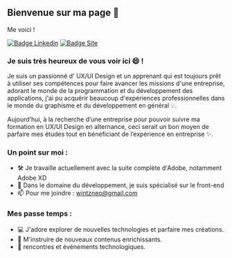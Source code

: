 ## Bienvenue sur ma page 👋

Me voici ! 

[![Badge Linkedin](https://img.shields.io/badge/-LinkedIn-0e76a8?style=flat-square&logo=Linkedin&logoColor=white)](https://www.linkedin.com/in/ryan-wintz-0786a414a/)
[![Badge Site](https://img.shields.io/badge/website-000000?style=flat-square&logo=About.me&logoColor=white)]([https://wintzneo.myportfolio.com/](https://ryanwintz.webflow.io/))

### Je suis très heureux de vous voir ici 😄 !

Je suis un passionné d' UX/UI Design et un apprenant qui est toujours prêt à utiliser ses compétences pour faire avancer les missions d'une entreprise,
adorant le monde de la programmation et du développement des applications, j'ai pu acquérir beaucoup d'expériences professionnelles dans le monde du graphisme et du développement en général 💡.

Aujourd’hui, à la recherche d’une entreprise pour pouvoir suivre ma formation en UX/UI Design en alternance, ceci serait un bon moyen de parfaire mes études
tout en bénéficiant de l’expérience en entreprise ✨.


### Un point sur moi :

- 🛠   Je travaille actuellement avec la suite complète d'Adobe, notamment Adobe XD
- 🚀  Dans le domaine du développement, je suis spécialisé sur le front-end
- 📫  Pour me joindre : wintzneo@gmail.com

### Mes passe temps :

- 💻  J'adore explorer de nouvelles technologies et parfaire mes créations.
- 📰  M'instruire de nouveaux contenus enrichissants.
- 🍕  rencontres et événements technologiques.
#
